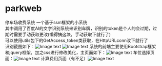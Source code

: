 # parkweb
停车场收费系统
一个基于ssm框架的小系统<br>
其中调用了百度AI的文字识别系统来识别车牌，识别的token是个人的会过期，过期时需要手动获取更改(懒得搞这块，手动获取下就行了)<br>
可以使用utils包下的GetAccess_token类获取，在HttpURLconn改下就行了<br>
识别截图如下：![Image text](https://github.com/liuliyuan666/parkweb/blob/master/images/5.PNG)
![Image text](https://github.com/liuliyuan666/parkweb/blob/master/images/4.PNG)
系统的前端主要使用Bootstrap框架和jquery框架，加之css进行修改美化，主页面如下：![Image text](https://github.com/liuliyuan666/parkweb/blob/master/images/8.PNG)
车位选择页面：![Image text](https://github.com/liuliyuan666/parkweb/blob/master/images/7.PNG)
计算费用页面（有不足）![Image text](https://github.com/liuliyuan666/parkweb/blob/master/images/6.PNG)
